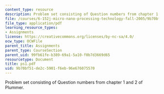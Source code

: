 ```yaml
---
content_type: resource
description: Problem set consisting of Question numbers from chapter 1 and 2 of Plummer.
file: /courses/6-152j-micro-nano-processing-technology-fall-2005/9b70bf51de2c5901f6eb96e676075570_ps1.pdf
file_type: application/pdf
learning_resource_types:
- Assignments
license: https://creativecommons.org/licenses/by-nc-sa/4.0/
ocw_type: OCWFile
parent_title: Assignments
parent_type: CourseSection
parent_uid: 99fb61fe-b389-69a1-5a10-f0b7d3669d65
resourcetype: Document
title: ps1.pdf
uid: 9b70bf51-de2c-5901-f6eb-96e676075570
---
```

Problem set consisting of Question numbers from chapter 1 and 2 of Plummer.
